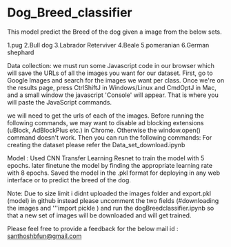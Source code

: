 # Dog_Breed_classifier

This model predict the Breed of the dog given a image from the below sets.

1.pug
2.Bull dog
3.Labrador Reterviver
4.Beale
5.pomeranian
6.German shephard

Data collection:
           we must run some Javascript code in our browser which will save the URLs of all the images you want for our dataset. First, go to Google Images and search for the images we want per class. Once we're on the results page, press CtrlShiftJ in Windows/Linux and CmdOptJ in Mac, and a small window the javascript 'Console' will appear. That is where you will paste the JavaScript commands.

we will need to get the urls of each of the images. Before running the following commands, we may want to disable ad blocking extensions (uBlock, AdBlockPlus etc.) in Chrome. Otherwise the window.open() command doesn't work. Then you can run the following commands:
                  For creating the dataset please refer the Data_set_download.ipynb
                  
Model :         Used CNN Transfer Learning Resnet to train the model with 5 epochs.
                later finetune the model by finding the appropriate learning rate with 8 epochs.
                Saved the model in the .pkl format for deploying in any web interface or to predict the breed of the dog.
                
   
Note: Due to size limit i didnt uploaded the images folder and export.pkl (model) in github instead please uncomment the two fields
        (#downloading the images and '''import pickle ) and run the dogBreedclassifier.ipynb so that a new set of images will be 
        downloaded and will get trained.
                

Please feel free to provide a feedback for the below mail id : santhoshbfun@gmail.com
